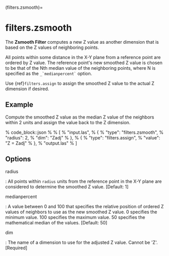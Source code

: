 (filters.zsmooth)=

# filters.zsmooth

The **Zsmooth Filter** computes a new Z value as another dimension that is based
on the Z values of neighboring points.

All points within some distance in the X-Y plane from a reference point are ordered by Z value.
The reference point's new smoothed Z value is chosen to be that of the Nth median value of
the neighboring points, where N is specified as the `` _`medianpercent` `` option.

Use {ref}`filters.assign` to assign the smoothed Z value to the actual Z dimension if
desired.

## Example

Compute the smoothed Z value as the median Z value of the neighbors within 2 units and
assign the value back to the Z dimension.

% code_block::json
%
% [
%     "input.las",
%     {
%         "type": "filters.zsmooth",
%         "radius": 2,
%         "dim": "Zadj"
%     },
%     {
%         "type": "filters.assign",
%         "value": "Z = Zadj"
%     },
%     "output.las"
% ]

## Options

radius

: All points within `radius` units from the reference point in the X-Y plane are considered
  to determine the smoothed Z value. \[Default: 1\]

medianpercent

: A value between 0 and 100 that specifies the relative position of ordered Z values of neighbors
  to use as the new smoothed Z value. 0 specifies the minimum value. 100 specifies the
  maximum value. 50 specifies the mathematical median of the values. \[Default: 50\]

dim

: The name of a dimension to use for the adjusted Z value. Cannot be 'Z'. \[Required\]

```{include} filter_opts.md
```

